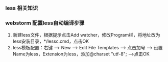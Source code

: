 ### less 相关知识

### webstorm 配置less自动编译步骤
1. 新建less文件，根据提示点击Add watcher，修改Program栏，将地址改为less安装目录，*/lessc.cmd，点击OK
2. less模板配置：右键 --> New --> Edit File Templates --> 点击加号 --> 设置Name为less，Extension为less，添加@charset "utf-8"; -->点击OK